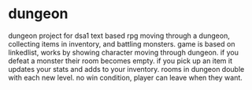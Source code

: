 # dungeon
dungeon project for dsa1
text based rpg moving through a dungeon, collecting items in inventory, and battling monsters.
game is based on linkedlist, works by showing character moving through dungeon.
if you defeat a monster their room becomes empty. if you pick up an item it updates your stats and adds to your inventory.
rooms in dungeon double with each new level.
no win condition, player can leave when they want.
